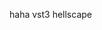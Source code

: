 haha vst3 hellscape
<!---
CrowCrowCrowCrowCrowCrowCrow/CrowCrowCrowCrowCrowCrowCrow is a ✨ special ✨ repository because its `README.md` (this file) appears on your GitHub profile.
You can click the Preview link to take a look at your changes.
--->
